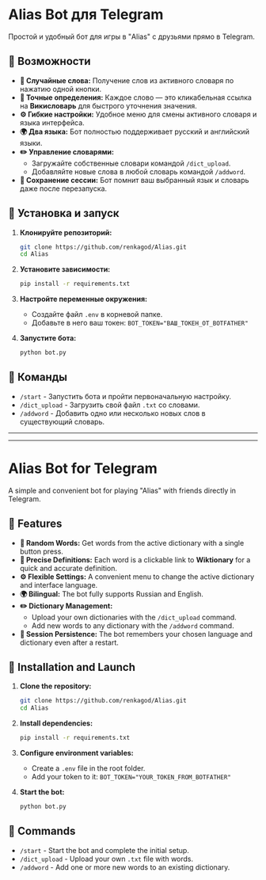 # Alias Bot для Telegram

Простой и удобный бот для игры в "Alias" с друзьями прямо в Telegram.

## 🚀 Возможности

  * **🎲 Случайные слова:** Получение слов из активного словаря по нажатию одной кнопки.
  * **🔗 Точные определения:** Каждое слово — это кликабельная ссылка на **Викисловарь** для быстрого уточнения значения.
  * **⚙️ Гибкие настройки:** Удобное меню для смены активного словаря и языка интерфейса.
  * **🌍 Два языка:** Бот полностью поддерживает русский и английский языки.
  * **✏️ Управление словарями:**
      * Загружайте собственные словари командой `/dict_upload`.
      * Добавляйте новые слова в любой словарь командой `/addword`.
  * **💾 Сохранение сессии:** Бот помнит ваш выбранный язык и словарь даже после перезапуска.

## 🔧 Установка и запуск

1.  **Клонируйте репозиторий:**

    ```bash
    git clone https://github.com/renkagod/Alias.git
    cd Alias
    ```

2.  **Установите зависимости:**

    ```bash
    pip install -r requirements.txt
    ```

3.  **Настройте переменные окружения:**

      * Создайте файл `.env` в корневой папке.
      * Добавьте в него ваш токен: `BOT_TOKEN="ВАШ_ТОКЕН_ОТ_BOTFATHER"`

4.  **Запустите бота:**

    ```bash
    python bot.py
    ```

## 🤖 Команды

  * `/start` - Запустить бота и пройти первоначальную настройку.
  * `/dict_upload` - Загрузить свой файл `.txt` со словами.
  * `/addword` - Добавить одно или несколько новых слов в существующий словарь.

-----

-----

# Alias Bot for Telegram

A simple and convenient bot for playing "Alias" with friends directly in Telegram.

## 🚀 Features

  * **🎲 Random Words:** Get words from the active dictionary with a single button press.
  * **🔗 Precise Definitions:** Each word is a clickable link to **Wiktionary** for a quick and accurate definition.
  * **⚙️ Flexible Settings:** A convenient menu to change the active dictionary and interface language.
  * **🌍 Bilingual:** The bot fully supports Russian and English.
  * **✏️ Dictionary Management:**
      * Upload your own dictionaries with the `/dict_upload` command.
      * Add new words to any dictionary with the `/addword` command.
  * **💾 Session Persistence:** The bot remembers your chosen language and dictionary even after a restart.

## 🔧 Installation and Launch

1.  **Clone the repository:**

    ```bash
    git clone https://github.com/renkagod/Alias.git
    cd Alias
    ```

2.  **Install dependencies:**

    ```bash
    pip install -r requirements.txt
    ```

3.  **Configure environment variables:**

      * Create a `.env` file in the root folder.
      * Add your token to it: `BOT_TOKEN="YOUR_TOKEN_FROM_BOTFATHER"`

4.  **Start the bot:**

    ```bash
    python bot.py
    ```

## 🤖 Commands

  * `/start` - Start the bot and complete the initial setup.
  * `/dict_upload` - Upload your own `.txt` file with words.
  * `/addword` - Add one or more new words to an existing dictionary.